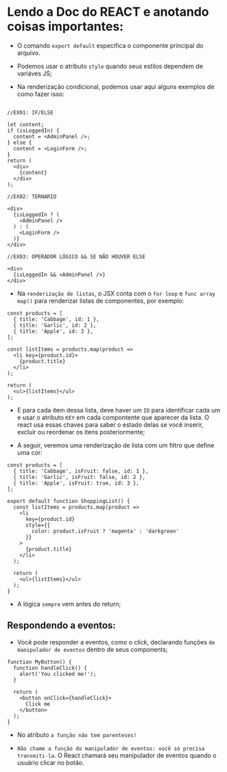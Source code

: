 # Lendo a Doc do REACT e anotando coisas importantes:

- O comando `export default` especifica o componente principal do arquivo.

- Podemos usar o atributo `style` quando seus estilos dependem de variáves JS;

- Na renderização condicional, podemos usar aqui alguns exemplos de como fazer isso:

~~~JS exemplo

//EX01: IF/ELSE

let content;
if (isLoggedIn) {
  content = <AdminPanel />;
} else {
  content = <LoginForm />;
}
return (
  <div>
    {content}
  </div>
);

//EX02: TERNARIO

<div>
  {isLoggedIn ? (
    <AdminPanel />
  ) : (
    <LoginForm />
  )}
</div>

//EX03: OPERADOR LÓGICO && SE NÃO HOUVER ELSE

<div>
  {isLoggedIn && <AdminPanel />}
</div>
~~~

- Na `renderização de listas`, o JSX conta com o `for loop` e `func array map()` para renderizar listas de componentes, por exemplo:

~~~JS exemplo
const products = [
  { title: 'Cabbage', id: 1 },
  { title: 'Garlic', id: 2 },
  { title: 'Apple', id: 3 },
];

const listItems = products.map(product =>
  <li key={product.id}>
    {product.title}
  </li>
);

return (
  <ul>{listItems}</ul>
);
~~~

- E para cada item dessa lista, deve haver um `ID` para identificar cada um e usar o atributo `KEY` em cada compontente que aparecer da lista. O react usa essas chaves para saber o estado delas se você inserir, excluir ou reordenar os itens posteriormente;

- A seguir, veremos uma renderização de lista com um filtro que define uma cor:

~~~JS exemplo
const products = [
  { title: 'Cabbage', isFruit: false, id: 1 },
  { title: 'Garlic', isFruit: false, id: 2 },
  { title: 'Apple', isFruit: true, id: 3 },
];

export default function ShoppingList() {
  const listItems = products.map(product =>
    <li
      key={product.id}
      style={{
        color: product.isFruit ? 'magenta' : 'darkgreen'
      }}
    >
      {product.title}
    </li>
  );

  return (
    <ul>{listItems}</ul>
  );
}
~~~

- A lógica `sempre` vem antes do return;

## Respondendo a eventos:

- Você pode responder a eventos, como o click, declarando funções `de manipulador de eventos` dentro de seus components;

~~~JS exemplo
function MyButton() {
  function handleClick() {
    alert('You clicked me!');
  }

  return (
    <button onClick={handleClick}>
      Click me
    </button>
  );
}
~~~

- No atributo `a função não tem parenteses!`

- `Não chame a função do manipulador de eventos: você só precisa transmiti-la`. O React chamará seu manipulador de eventos quando o usuário clicar no botão.